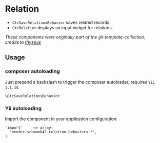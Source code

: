 Relation
========

* `GtcSaveRelationsBehavior` saves related records.
* `GtcRelation` displays an input widget for relations.

*These components were originally part of the gii-template-collection, credits to [thyseus](https://github.com/thyseus/)*

Usage
-----

### composer autoloading

Just prepend a backslash to trigger the composer autoloader, requires `Yii 1.1.14`.

`\GtcSaveRelationsBehavior`

### Yii autoloading

Import the component in your application configuration:

```
'import'     => array(
  'vendor.schmunk42.relation.behaviors.*',
)
```
